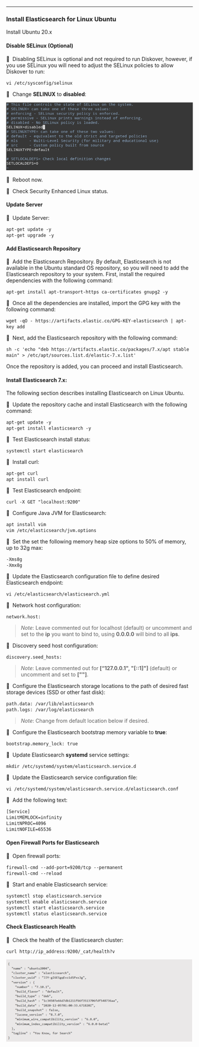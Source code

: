 ___
### Install Elasticsearch for Linux Ubuntu

Install Ubuntu 20.x

#### Disable SELinux (Optional)

🔴 &nbsp;Disabling SELinux is optional and not required to run Diskover, however, if you use SELinux you will need to adjust the SELinux policies to allow Diskover to run:
```
vi /etc/sysconfig/selinux
```

🔴 &nbsp;Change **SELINUX** to **disabled**:

![Image: Disable SELinux for Elasticsearch](images/image_elasticsearch_install_for_linux_ubuntu_disable_selinux.png)

🔴 &nbsp;Reboot now.

🔴 &nbsp;Check Security Enhanced Linux status.

#### Update Server

🔴 &nbsp;Update Server:
```
apt-get update -y
apt-get upgrade -y
```

#### Add Elasticsearch Repository

🔴 &nbsp;Add the Elasticsearch Repository. By default, Elasticsearch is not available in the Ubuntu standard OS repository, so you will need to add the Elasticsearch repository to your system. First, install the required dependencies with the following command:
```
apt-get install apt-transport-https ca-certificates gnupg2 -y

```

🔴 &nbsp;Once all the dependencies are installed, import the GPG key with the following command:
```
wget -qO - https://artifacts.elastic.co/GPG-KEY-elasticsearch | apt-key add
```

🔴 &nbsp;Next, add the Elasticsearch repository with the following command:

```
sh -c 'echo "deb https://artifacts.elastic.co/packages/7.x/apt stable main" > /etc/apt/sources.list.d/elastic-7.x.list'

```

Once the repository is added, you can proceed and install Elasticsearch.

#### Install Elasticsearch 7.x:

The following section describes installing Elasticsearch on Linux Ubuntu.

🔴 &nbsp;Update the repository cache and install Elasticsearch with the following command:
```
apt-get update -y
apt-get install elasticsearch -y

```

🔴 &nbsp;Test Elasticsearch install status:
```
systemctl start elasticsearch

```

🔴 &nbsp;Install curl:
```
apt-get curl
apt install curl

```

🔴 &nbsp;Test Elasticsearch endpoint:
```
curl -X GET "localhost:9200"
```

🔴 &nbsp;Configure Java JVM for Elasticsearch:
```
apt install vim
vim /etc/elasticsearch/jvm.options
```

🔴 &nbsp;Set the set the following memory heap size options to 50% of memory, up to 32g max:
```
-Xms8g
-Xmx8g
```

🔴 &nbsp;Update the Elasticsearch configuration file to define desired Elasticsearch endpoint:
```
vi /etc/elasticsearch/elasticsearch.yml
```

🔴 &nbsp;Network host configuration:
```
network.host:
```
> _Note_: Leave commented out for localhost (default) or uncomment and set to the  **ip**  you want to bind to, using  **0.0.0.0** will bind to all  **ips**.

🔴 &nbsp;Discovery seed host configuration:
```
discovery.seed_hosts:
```

>_Note_: Leave commented out for **[“127.0.0.1", "[::1]"]** (default) or uncomment and set to **["<host ip>"]**.

🔴 &nbsp;Configure the Elasticsearch storage locations to the path of desired fast storage devices (SSD or other fast disk):
```
path.data: /var/lib/elasticsearch
path.logs: /var/log/elasticsearch
```

>_Note_: Change from default location below if desired.

🔴 &nbsp;Configure the Elasticsearch bootstrap memory variable to **true**:
```
bootstrap.memory_lock: true
```
  
🔴 &nbsp;Update Elasticsearch **systemd** service settings:
```
mkdir /etc/systemd/system/elasticsearch.service.d
```
  
🔴 &nbsp;Update the Elasticsearch service configuration file:
```
vi /etc/systemd/system/elasticsearch.service.d/elasticsearch.conf
```
  
🔴 &nbsp;Add the following text:
```
[Service]
LimitMEMLOCK=infinity
LimitNPROC=4096
LimitNOFILE=65536
```

#### Open Firewall Ports for Elasticsearch
  
🔴 &nbsp;Open firewall ports:
```
firewall-cmd --add-port=9200/tcp --permanent
firewall-cmd --reload
```

🔴 &nbsp;Start and enable Elasticsearch service:
```
systemctl stop elasticsearch.service
systemctl enable elasticsearch.service
systemctl start elasticsearch.service
systemctl status elasticsearch.service
```

#### Check Elasticsearch Health

🔴 &nbsp;Check the health of the Elasticsearch cluster:
```
curl http://ip_address:9200/_cat/health?v
```

![Image: Elasticsearch Health Check](images/image_elasticsearch_install_for_linux_ubuntu_health_check.png)
